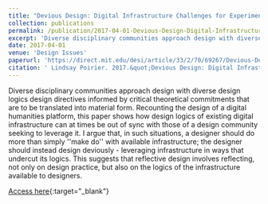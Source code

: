 ```yaml
---
title: "Devious Design: Digital Infrastructure Challenges for Experimental Ethnography"
collection: publications
permalink: /publication/2017-04-01-Devious-Design-Digital-Infrastructure-Challenges-for-Experimental-Ethnography
excerpt: 'Diverse disciplinary communities approach design with diverse design logics design directives informed by critical theoretical commitments that are to be translated into material form. Recounting the design of a digital humanities platform, this paper shows how design logics of existing digital infr...'
date: 2017-04-01
venue: 'Design Issues'
paperurl: 'https://direct.mit.edu/desi/article/33/2/70/69267/Devious-Design-Digital-Infrastructure-Challenges'
citation: ' Lindsay Poirier. 2017.&quot;Devious Design: Digital Infrastructure Challenges for Experimental Ethnography.&quot; <i>Design Issues</i> 33(2)'
---
```

Diverse disciplinary communities approach design with diverse design logics design directives informed by critical theoretical commitments that are to be translated into material form. Recounting the design of a digital humanities platform, this paper shows how design logics of existing digital infrastructure can at times be out of sync with those of a design community seeking to leverage it. I argue that, in such situations, a designer should do more than simply &apos;&apos;make do&apos;&apos; with available infrastructure; the designer should instead design deviously - leveraging infrastructure in ways that undercut its logics. This suggests that reflective design involves reflecting, not only on design practice, but also on the logics of the infrastructure available to designers.

[Access here](https://direct.mit.edu/desi/article/33/2/70/69267/Devious-Design-Digital-Infrastructure-Challenges){:target="_blank"}

